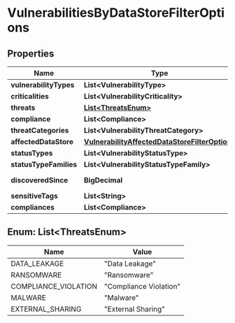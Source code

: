

# VulnerabilitiesByDataStoreFilterOptions


## Properties

| Name | Type | Description | Notes |
|------------ | ------------- | ------------- | -------------|
|**vulnerabilityTypes** | **List&lt;VulnerabilityType&gt;** |  |  [optional] |
|**criticalities** | **List&lt;VulnerabilityCriticality&gt;** |  |  [optional] |
|**threats** | [**List&lt;ThreatsEnum&gt;**](#List&lt;ThreatsEnum&gt;) |  |  [optional] |
|**compliance** | **List&lt;Compliance&gt;** |  |  [optional] |
|**threatCategories** | **List&lt;VulnerabilityThreatCategory&gt;** |  |  [optional] |
|**affectedDataStore** | [**VulnerabilityAffectedDataStoreFilterOptions**](VulnerabilityAffectedDataStoreFilterOptions.md) |  |  [optional] |
|**statusTypes** | **List&lt;VulnerabilityStatusType&gt;** |  |  [optional] |
|**statusTypeFamilies** | **List&lt;VulnerabilityStatusTypeFamily&gt;** |  |  [optional] |
|**discoveredSince** | **BigDecimal** | as epoch timestamp |  [optional] |
|**sensitiveTags** | **List&lt;String&gt;** |  |  [optional] |
|**compliances** | **List&lt;Compliance&gt;** |  |  [optional] |



## Enum: List&lt;ThreatsEnum&gt;

| Name | Value |
|---- | -----|
| DATA_LEAKAGE | &quot;Data Leakage&quot; |
| RANSOMWARE | &quot;Ransomware&quot; |
| COMPLIANCE_VIOLATION | &quot;Compliance Violation&quot; |
| MALWARE | &quot;Malware&quot; |
| EXTERNAL_SHARING | &quot;External Sharing&quot; |



